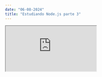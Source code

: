 ```yaml
---
date: "06-08-2024"
title: "Estudiando Node.js parte 3"
---
```

<iframe src="https://www.youtube.com/embed/YCGxm5JVYSw" allowfullscreen></iframe>

